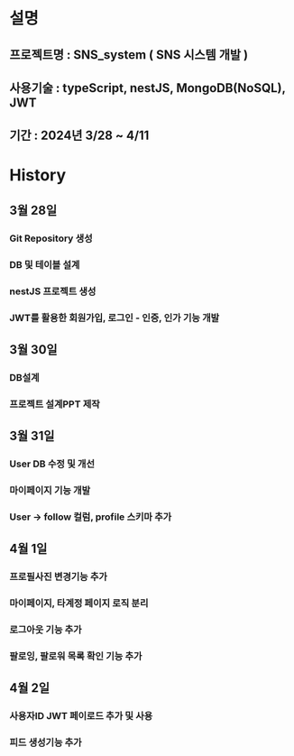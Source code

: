 # 설명
## 프로젝트명 : SNS_system ( SNS 시스템 개발 )
## 사용기술 : typeScript, nestJS, MongoDB(NoSQL), JWT
## 기간 : 2024년 3/28 ~ 4/11

# History
## 3월 28일 
### Git Repository 생성
### DB 및 테이블 설계
### nestJS 프로젝트 생성
### JWT를 활용한 회원가입, 로그인 - 인증, 인가 기능 개발

## 3월 30일
### DB설계
### 프로젝트 설계PPT 제작

## 3월 31일
### User DB 수정 및 개선
### 마이페이지 기능 개발
### User -> follow 컬럼, profile 스키마 추가

## 4월 1일
### 프로필사진 변경기능 추가
### 마이페이지, 타계정 페이지 로직 분리
### 로그아웃 기능 추가
### 팔로잉, 팔로워 목록 확인 기능 추가

## 4월 2일
### 사용자ID JWT 페이로드 추가 및 사용
### 피드 생성기능 추가